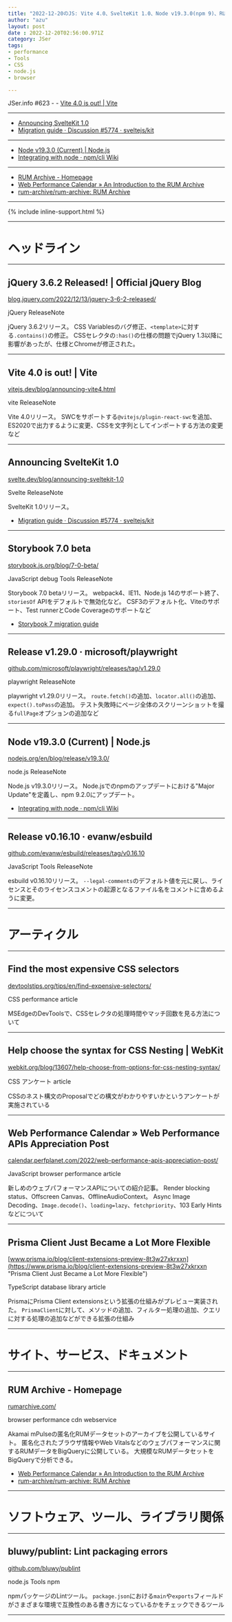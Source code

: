 ```yaml
---
title: "2022-12-20のJS: Vite 4.0、SvelteKit 1.0、Node v19.3.0(npm 9)、RUM Archive"
author: "azu"
layout: post
date : 2022-12-20T02:56:00.971Z
category: JSer
tags:
- performance
- Tools
- CSS
- node.js
- browser

---
```


JSer.info #623 - - [Vite 4.0 is out! | Vite](https://vitejs.dev/blog/announcing-vite4.html)

---


- [Announcing SvelteKit 1.0](https://svelte.dev/blog/announcing-sveltekit-1.0)
- [Migration guide · Discussion #5774 · sveltejs/kit](https://github.com/sveltejs/kit/discussions/5774)

---

- [Node v19.3.0 (Current) | Node.js](https://nodejs.org/en/blog/release/v19.3.0/)
- [Integrating with node · npm/cli Wiki](https://github.com/npm/cli/wiki/Integrating-with-node)

---

- [RUM Archive - Homepage](https://rumarchive.com/)
- [Web Performance Calendar » An Introduction to the RUM Archive](https://calendar.perfplanet.com/2022/an-introduction-to-the-rum-archive/)
- [rum-archive/rum-archive: RUM Archive](https://github.com/rum-archive/rum-archive)


----

{% include inline-support.html %}

----

<h1 class="site-genre">ヘッドライン</h1>

----

## jQuery 3.6.2 Released! | Official jQuery Blog
[blog.jquery.com/2022/12/13/jquery-3-6-2-released/](https://blog.jquery.com/2022/12/13/jquery-3-6-2-released/ "jQuery 3.6.2 Released! | Official jQuery Blog")
<p class="jser-tags jser-tag-icon"><span class="jser-tag">jQuery</span> <span class="jser-tag">ReleaseNote</span></p>

jQuery 3.6.2リリース。
CSS Variablesのバグ修正、`<template>`に対する`.contains()`の修正。
CSSセレクタの`:has()`の仕様の問題でjQuery 1.3以降に影響があったが、仕様とChromeが修正された。


----

## Vite 4.0 is out! | Vite
[vitejs.dev/blog/announcing-vite4.html](https://vitejs.dev/blog/announcing-vite4.html "Vite 4.0 is out! | Vite")
<p class="jser-tags jser-tag-icon"><span class="jser-tag">vite</span> <span class="jser-tag">ReleaseNote</span></p>

Vite 4.0リリース。
SWCをサポートする`@vitejs/plugin-react-swc`を追加、ES2020で出力するように変更、CSSを文字列としてインポートする方法の変更など


----

## Announcing SvelteKit 1.0
[svelte.dev/blog/announcing-sveltekit-1.0](https://svelte.dev/blog/announcing-sveltekit-1.0 "Announcing SvelteKit 1.0")
<p class="jser-tags jser-tag-icon"><span class="jser-tag">Svelte</span> <span class="jser-tag">ReleaseNote</span></p>

SvelteKit 1.0リリース。

- [Migration guide · Discussion #5774 · sveltejs/kit](https://github.com/sveltejs/kit/discussions/5774 "Migration guide · Discussion #5774 · sveltejs/kit")

----

## Storybook 7.0 beta
[storybook.js.org/blog/7-0-beta/](https://storybook.js.org/blog/7-0-beta/ "Storybook 7.0 beta")
<p class="jser-tags jser-tag-icon"><span class="jser-tag">JavaScript</span> <span class="jser-tag">debug</span> <span class="jser-tag">Tools</span> <span class="jser-tag">ReleaseNote</span></p>

Storybook 7.0 betaリリース。
webpack4、IE11、Node.js 14のサポート終了、`storiesOf` APIをデフォルトで無効化など。
CSF3のデフォルト化、Viteのサポート、Test runnerとCode Coverageのサポートなど

- [Storybook 7 migration guide](https://chromatic-ui.notion.site/Storybook-7-migration-guide-dbf41fa347304eb2a5e9c69b34503937 "Storybook 7 migration guide")

----

## Release v1.29.0 · microsoft/playwright
[github.com/microsoft/playwright/releases/tag/v1.29.0](https://github.com/microsoft/playwright/releases/tag/v1.29.0 "Release v1.29.0 · microsoft/playwright")
<p class="jser-tags jser-tag-icon"><span class="jser-tag">playwright</span> <span class="jser-tag">ReleaseNote</span></p>

playwright v1.29.0リリース。
`route.fetch()`の追加、`locator.all()`の追加、`expect().toPass`の追加。
テスト失敗時にページ全体のスクリーンショットを撮る`fullPage`オプションの追加など


----

## Node v19.3.0 (Current) | Node.js
[nodejs.org/en/blog/release/v19.3.0/](https://nodejs.org/en/blog/release/v19.3.0/ "Node v19.3.0 (Current) | Node.js")
<p class="jser-tags jser-tag-icon"><span class="jser-tag">node.js</span> <span class="jser-tag">ReleaseNote</span></p>

Node.js v19.3.0リリース。
Node.jsでのnpmのアップデートにおける"Major Update"を定義し、npm 9.2.0にアップデート。

- [Integrating with node · npm/cli Wiki](https://github.com/npm/cli/wiki/Integrating-with-node "Integrating with node · npm/cli Wiki")

----

## Release v0.16.10 · evanw/esbuild
[github.com/evanw/esbuild/releases/tag/v0.16.10](https://github.com/evanw/esbuild/releases/tag/v0.16.10 "Release v0.16.10 · evanw/esbuild")
<p class="jser-tags jser-tag-icon"><span class="jser-tag">JavaScript</span> <span class="jser-tag">Tools</span> <span class="jser-tag">ReleaseNote</span></p>

esbuild v0.16.10リリース。
`--legal-comments`のデフォルト値を元に戻し、ライセンスとそのライセンスコメントの起源となるファイル名をコメントに含めるように変更。


----
<h1 class="site-genre">アーティクル</h1>

----

## Find the most expensive CSS selectors
[devtoolstips.org/tips/en/find-expensive-selectors/](https://devtoolstips.org/tips/en/find-expensive-selectors/ "Find the most expensive CSS selectors")
<p class="jser-tags jser-tag-icon"><span class="jser-tag">CSS</span> <span class="jser-tag">performance</span> <span class="jser-tag">article</span></p>

MSEdgeのDevToolsで、CSSセレクタの処理時間やマッチ回数を見る方法について


----

## Help choose the syntax for CSS Nesting | WebKit
[webkit.org/blog/13607/help-choose-from-options-for-css-nesting-syntax/](https://webkit.org/blog/13607/help-choose-from-options-for-css-nesting-syntax/ "Help choose the syntax for CSS Nesting | WebKit")
<p class="jser-tags jser-tag-icon"><span class="jser-tag">CSS</span> <span class="jser-tag">アンケート</span> <span class="jser-tag">article</span></p>

CSSのネスト構文のProposalでどの構文がわかりやすいかというアンケートが実施されている


----

## Web Performance Calendar » Web Performance APIs Appreciation Post
[calendar.perfplanet.com/2022/web-performance-apis-appreciation-post/](https://calendar.perfplanet.com/2022/web-performance-apis-appreciation-post/ "Web Performance Calendar » Web Performance APIs Appreciation Post")
<p class="jser-tags jser-tag-icon"><span class="jser-tag">JavaScript</span> <span class="jser-tag">browser</span> <span class="jser-tag">performance</span> <span class="jser-tag">article</span></p>

新しめのウェブパフォーマンスAPIについての紹介記事。
Render blocking status、Offscreen Canvas、OfflineAudioContext。
Async Image Decoding、`Image.decode()`、`loading=lazy`、`fetchpriority`、103 Early Hintsなどについて


----

## Prisma Client Just Became a Lot More Flexible
[www.prisma.io/blog/client-extensions-preview-8t3w27xkrxxn](https://www.prisma.io/blog/client-extensions-preview-8t3w27xkrxxn "Prisma Client Just Became a Lot More Flexible")
<p class="jser-tags jser-tag-icon"><span class="jser-tag">TypeScript</span> <span class="jser-tag">database</span> <span class="jser-tag">library</span> <span class="jser-tag">article</span></p>

PrismaにPrisma Client extensionsという拡張の仕組みがプレビュー実装された。
`PrismaClient`に対して、メソッドの追加、フィルター処理の追加、クエリに対する処理の追加などができる拡張の仕組み


----
<h1 class="site-genre">サイト、サービス、ドキュメント</h1>

----

## RUM Archive - Homepage
[rumarchive.com/](https://rumarchive.com/ "RUM Archive - Homepage")
<p class="jser-tags jser-tag-icon"><span class="jser-tag">browser</span> <span class="jser-tag">performance</span> <span class="jser-tag">cdn</span> <span class="jser-tag">webservice</span></p>

Akamai mPulseの匿名化RUMデータセットのアーカイブを公開しているサイト。
匿名化されたブラウザ情報やWeb Vitalsなどのウェブパフォーマンスに関するRUMデータをBigQueryに公開している。
大規模なRUMデータセットをBigQueryで分析できる。

- [Web Performance Calendar » An Introduction to the RUM Archive](https://calendar.perfplanet.com/2022/an-introduction-to-the-rum-archive/ "Web Performance Calendar » An Introduction to the RUM Archive")
- [rum-archive/rum-archive: RUM Archive](https://github.com/rum-archive/rum-archive "rum-archive/rum-archive: RUM Archive")

----
<h1 class="site-genre">ソフトウェア、ツール、ライブラリ関係</h1>

----

## bluwy/publint: Lint packaging errors
[github.com/bluwy/publint](https://github.com/bluwy/publint "bluwy/publint: Lint packaging errors")
<p class="jser-tags jser-tag-icon"><span class="jser-tag">node.js</span> <span class="jser-tag">Tools</span> <span class="jser-tag">npm</span></p>

npmパッケージのLintツール。
`package.json`における`main`や`exports`フィールドがさまざまな環境で互換性のある書き方になっているかをチェックできるツール


----
